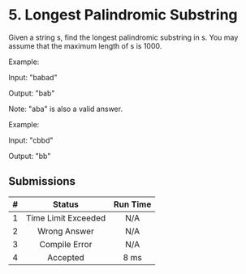 # 5. Longest Palindromic Substring
Given a string s, find the longest palindromic substring in s. You may assume that the maximum length of s is 1000.

Example:

Input: "babad"

Output: "bab"

Note: "aba" is also a valid answer.



Example:

Input: "cbbd"

Output: "bb"





## Submissions
|#|Status|Run Time|
|---:|:---:|:---:|
|1|Time Limit Exceeded|N/A|
|2|Wrong Answer|N/A|
|3|Compile Error|N/A|
|4|Accepted|8 ms|
